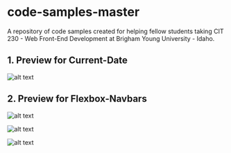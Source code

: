 # code-samples-master

A repository of code samples created for helping fellow students taking CIT 230 - Web Front-End Development at Brigham Young University - Idaho.

## 1. Preview for Current-Date

![alt text][logo]

[logo]: https://raw.githubusercontent.com/erikjmartinez/code-sample-master/master/CurrentDate-JavaScript-Example/preview.PNG 'Current Date Preview'

## 2. Preview for Flexbox-Navbars

![alt text][logo]

[logo]: https://raw.githubusercontent.com/erikjmartinez/code-sample-master/master/Flexbox-Navbars/preview-1.PNG 'Example 1 Preview'

![alt text][logo]

[logo]: https://raw.githubusercontent.com/erikjmartinez/code-sample-master/master/Flexbox-Navbars/preview-2.PNG 'Example 1 Preview'

![alt text][logo]

[logo]: https://raw.githubusercontent.com/erikjmartinez/code-sample-master/master/Flexbox-Navbars/preview-3.PNG 'Example 1 Preview'
